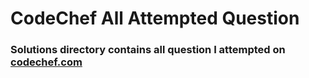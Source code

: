 # CodeChef All Attempted Question
### Solutions directory contains all question I attempted on [codechef.com](https://www.codechef.com)